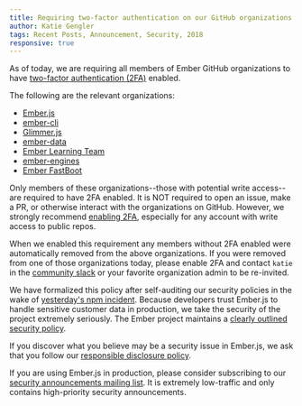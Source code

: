 ```yaml
---
title: Requiring two-factor authentication on our GitHub organizations
author: Katie Gengler
tags: Recent Posts, Announcement, Security, 2018
responsive: true
---
```


As of today, we are requiring all members of Ember GitHub organizations to have [two-factor authentication (2FA)](https://authy.com/what-is-2fa/) enabled. 

The following are the relevant organizations:

- [Ember.js](https://github.com/emberjs)
- [ember-cli](https://github.com/ember-cli)
- [Glimmer.js](https://github.com/glimmerjs)
- [ember-data](https://github.com/ember-data)
- [Ember Learning Team](https://github.com/ember-learn)
- [ember-engines](https://github.com/ember-engines)
- [Ember FastBoot](https://github.com/ember-fastboot)

Only members of these organizations--those with potential write access--are required to have 2FA enabled. It is NOT required to open an issue, make a PR, or otherwise interact with the organizations on GitHub. However, we strongly recommend [enabling 2FA](https://help.github.com/articles/securing-your-account-with-two-factor-authentication-2fa/), especially for any account with write access to public repos. 

When we enabled this requirement any members without 2FA enabled were automatically removed from the above organizations. If you were removed from one of those organizations today, please enable 2FA and contact `katie` in the [community slack](https://ember-community-slackin.herokuapp.com/) or your favorite organization admin to be re-invited.  

We have formalized this policy after self-auditing our security policies in the wake of [yesterday's npm incident](https://blog.npmjs.org/post/175824896885/incident-report-npm-inc-operations-incident-of). Because developers trust Ember.js to handle sensitive customer data in production, we take the security of the project extremely seriously. The Ember project maintains a [clearly outlined security policy](https://www.emberjs.com/security/). 

If you discover what you believe may be a security issue in Ember.js, we ask that you follow our [responsible disclosure policy](https://www.emberjs.com/security/#toc_disclosure-policy).

If you are using Ember.js in production, please consider subscribing to our [security announcements mailing list](https://groups.google.com/forum/#!forum/ember-security). It is extremely low-traffic and only contains high-priority security announcements.

